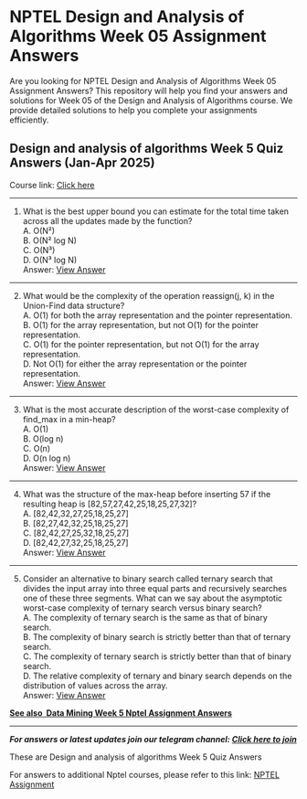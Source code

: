 # NPTEL Design and Analysis of Algorithms Week 05 Assignment Answers

Are you looking for NPTEL Design and Analysis of Algorithms Week 05 Assignment Answers? This repository will help you find your answers and solutions for Week 05 of the Design and Analysis of Algorithms course. We provide detailed solutions to help you complete your assignments efficiently.

## Design and analysis of algorithms Week 5 Quiz Answers (Jan-Apr 2025)

Course link: [Click here](https://onlinecourses.nptel.ac.in/noc25_cs23/course)

***

1. What is the best upper bound you can estimate for the total time taken across all the updates made by the function?\
   A. O(N²)\
   B. O(N² log N)\
   C. O(N³)\
   D. O(N³ log N)\
   Answer: [View Answer](https://my.progiez.com/courses/design-and-analysis-of-algorithms-answers/)

***

2. What would be the complexity of the operation reassign(j, k) in the Union-Find data structure?\
   A. O(1) for both the array representation and the pointer representation.\
   B. O(1) for the array representation, but not O(1) for the pointer representation.\
   C. O(1) for the pointer representation, but not O(1) for the array representation.\
   D. Not O(1) for either the array representation or the pointer representation.\
   Answer: [View Answer](https://my.progiez.com/courses/design-and-analysis-of-algorithms-answers/)

***

3. What is the most accurate description of the worst-case complexity of find\_max in a min-heap?\
   A. O(1)\
   B. O(log n)\
   C. O(n)\
   D. O(n log n)\
   Answer: [View Answer](https://my.progiez.com/courses/design-and-analysis-of-algorithms-answers/)

***

4. What was the structure of the max-heap before inserting 57 if the resulting heap is \[82,57,27,42,25,18,25,27,32]?\
   A. \[82,42,32,27,25,18,25,27]\
   B. \[82,27,42,32,25,18,25,27]\
   C. \[82,42,27,25,32,18,25,27]\
   D. \[82,42,27,32,25,18,25,27]\
   Answer: [View Answer](https://my.progiez.com/courses/design-and-analysis-of-algorithms-answers/)

***

5. Consider an alternative to binary search called ternary search that divides the input array into three equal parts and recursively searches one of these three segments. What can we say about the asymptotic worst-case complexity of ternary search versus binary search?\
   A. The complexity of ternary search is the same as that of binary search.\
   B. The complexity of binary search is strictly better than that of ternary search.\
   C. The complexity of ternary search is strictly better than that of binary search.\
   D. The relative complexity of ternary and binary search depends on the distribution of values across the array.\
   Answer: [View Answer](https://my.progiez.com/courses/design-and-analysis-of-algorithms-answers/)

[****See also**  **Data Mining Week 5 Nptel Assignment Answers****](https://progiez.com/data-mining-week-5-nptel-assignment-answers)

***

**_**For answers or latest updates join our telegram channel: [**Click here to join**](https://telegram.me/nptel_assignments)**_**[](https://progiez.com/ethical-hacking-nptel-week-5-assignment-answers)

These are Design and analysis of algorithms Week 5 Quiz Answers

For answers to additional Nptel courses, please refer to this link: [NPTEL Assignment](https://progiez.com/nptel-assignment-answers)
